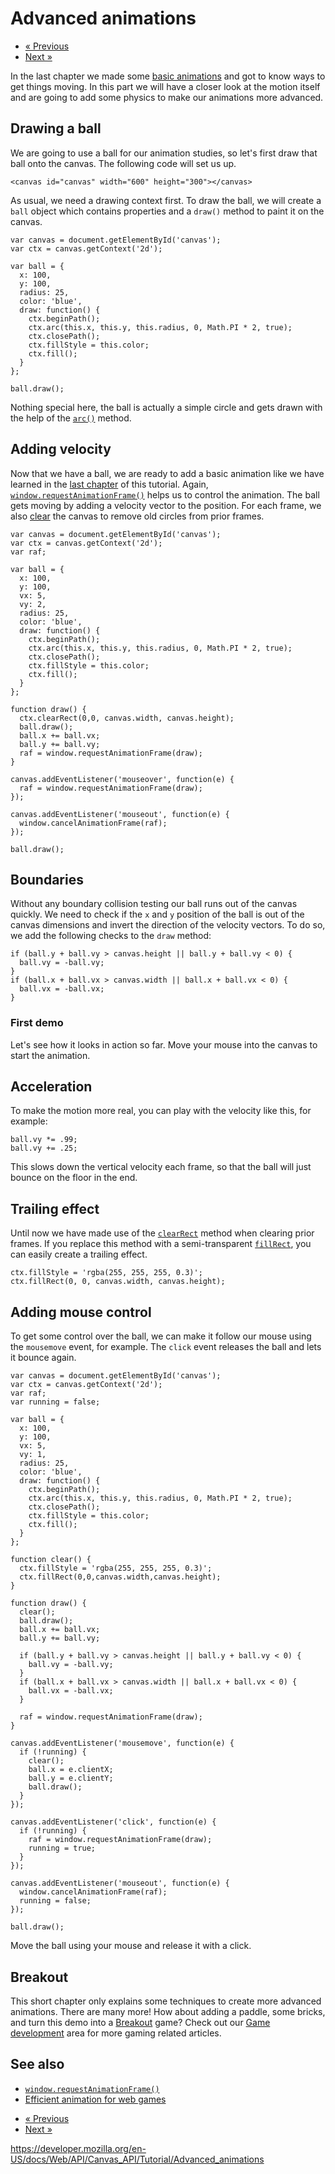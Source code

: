 # Advanced animations

- <a href="basic_animations" class="button minimal">« Previous</a>
- <a href="pixel_manipulation_with_canvas" class="button minimal">Next »</a>

In the last chapter we made some [basic animations](basic_animations) and got to know ways to get things moving. In this part we will have a closer look at the motion itself and are going to add some physics to make our animations more advanced.

## Drawing a ball

We are going to use a ball for our animation studies, so let's first draw that ball onto the canvas. The following code will set us up.

    <canvas id="canvas" width="600" height="300"></canvas>

As usual, we need a drawing context first. To draw the ball, we will create a `ball` object which contains properties and a `draw()` method to paint it on the canvas.

    var canvas = document.getElementById('canvas');
    var ctx = canvas.getContext('2d');

    var ball = {
      x: 100,
      y: 100,
      radius: 25,
      color: 'blue',
      draw: function() {
        ctx.beginPath();
        ctx.arc(this.x, this.y, this.radius, 0, Math.PI * 2, true);
        ctx.closePath();
        ctx.fillStyle = this.color;
        ctx.fill();
      }
    };

    ball.draw();

Nothing special here, the ball is actually a simple circle and gets drawn with the help of the [`arc()`](../../canvasrenderingcontext2d/arc) method.

## Adding velocity

Now that we have a ball, we are ready to add a basic animation like we have learned in the [last chapter](basic_animations) of this tutorial. Again, [`window.requestAnimationFrame()`](../../window/requestanimationframe) helps us to control the animation. The ball gets moving by adding a velocity vector to the position. For each frame, we also [clear](../../canvasrenderingcontext2d/clearrect) the canvas to remove old circles from prior frames.

    var canvas = document.getElementById('canvas');
    var ctx = canvas.getContext('2d');
    var raf;

    var ball = {
      x: 100,
      y: 100,
      vx: 5,
      vy: 2,
      radius: 25,
      color: 'blue',
      draw: function() {
        ctx.beginPath();
        ctx.arc(this.x, this.y, this.radius, 0, Math.PI * 2, true);
        ctx.closePath();
        ctx.fillStyle = this.color;
        ctx.fill();
      }
    };

    function draw() {
      ctx.clearRect(0,0, canvas.width, canvas.height);
      ball.draw();
      ball.x += ball.vx;
      ball.y += ball.vy;
      raf = window.requestAnimationFrame(draw);
    }

    canvas.addEventListener('mouseover', function(e) {
      raf = window.requestAnimationFrame(draw);
    });

    canvas.addEventListener('mouseout', function(e) {
      window.cancelAnimationFrame(raf);
    });

    ball.draw();

## Boundaries

Without any boundary collision testing our ball runs out of the canvas quickly. We need to check if the `x` and `y` position of the ball is out of the canvas dimensions and invert the direction of the velocity vectors. To do so, we add the following checks to the `draw` method:

    if (ball.y + ball.vy > canvas.height || ball.y + ball.vy < 0) {
      ball.vy = -ball.vy;
    }
    if (ball.x + ball.vx > canvas.width || ball.x + ball.vx < 0) {
      ball.vx = -ball.vx;
    }

### First demo

Let's see how it looks in action so far. Move your mouse into the canvas to start the animation.

## Acceleration

To make the motion more real, you can play with the velocity like this, for example:

    ball.vy *= .99;
    ball.vy += .25;

This slows down the vertical velocity each frame, so that the ball will just bounce on the floor in the end.

## Trailing effect

Until now we have made use of the [`clearRect`](../../canvasrenderingcontext2d/clearrect) method when clearing prior frames. If you replace this method with a semi-transparent [`fillRect`](../../canvasrenderingcontext2d/fillrect), you can easily create a trailing effect.

    ctx.fillStyle = 'rgba(255, 255, 255, 0.3)';
    ctx.fillRect(0, 0, canvas.width, canvas.height);

## Adding mouse control

To get some control over the ball, we can make it follow our mouse using the `mousemove` event, for example. The `click` event releases the ball and lets it bounce again.

    var canvas = document.getElementById('canvas');
    var ctx = canvas.getContext('2d');
    var raf;
    var running = false;

    var ball = {
      x: 100,
      y: 100,
      vx: 5,
      vy: 1,
      radius: 25,
      color: 'blue',
      draw: function() {
        ctx.beginPath();
        ctx.arc(this.x, this.y, this.radius, 0, Math.PI * 2, true);
        ctx.closePath();
        ctx.fillStyle = this.color;
        ctx.fill();
      }
    };

    function clear() {
      ctx.fillStyle = 'rgba(255, 255, 255, 0.3)';
      ctx.fillRect(0,0,canvas.width,canvas.height);
    }

    function draw() {
      clear();
      ball.draw();
      ball.x += ball.vx;
      ball.y += ball.vy;

      if (ball.y + ball.vy > canvas.height || ball.y + ball.vy < 0) {
        ball.vy = -ball.vy;
      }
      if (ball.x + ball.vx > canvas.width || ball.x + ball.vx < 0) {
        ball.vx = -ball.vx;
      }

      raf = window.requestAnimationFrame(draw);
    }

    canvas.addEventListener('mousemove', function(e) {
      if (!running) {
        clear();
        ball.x = e.clientX;
        ball.y = e.clientY;
        ball.draw();
      }
    });

    canvas.addEventListener('click', function(e) {
      if (!running) {
        raf = window.requestAnimationFrame(draw);
        running = true;
      }
    });

    canvas.addEventListener('mouseout', function(e) {
      window.cancelAnimationFrame(raf);
      running = false;
    });

    ball.draw();

Move the ball using your mouse and release it with a click.

## Breakout

This short chapter only explains some techniques to create more advanced animations. There are many more! How about adding a paddle, some bricks, and turn this demo into a [Breakout](https://en.wikipedia.org/wiki/Breakout_%28video_game%29) game? Check out our [Game development](https://developer.mozilla.org/en-US/docs/Games) area for more gaming related articles.

## See also

- [`window.requestAnimationFrame()`](../../window/requestanimationframe)
- [Efficient animation for web games](https://developer.mozilla.org/en-US/docs/Games/Techniques/Efficient_animation_for_web_games)

<!-- -->

- <a href="basic_animations" class="button minimal">« Previous</a>
- <a href="pixel_manipulation_with_canvas" class="button minimal">Next »</a>

<a href="https://developer.mozilla.org/en-US/docs/Web/API/Canvas_API/Tutorial/Advanced_animations" class="_attribution-link">https://developer.mozilla.org/en-US/docs/Web/API/Canvas_API/Tutorial/Advanced_animations</a>
